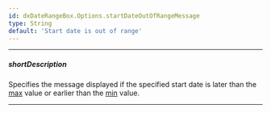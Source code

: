 ```yaml
---
id: dxDateRangeBox.Options.startDateOutOfRangeMessage
type: String
default: 'Start date is out of range'
---
```

---
##### shortDescription
Specifies the message displayed if the specified start date is later than the [max](/api-reference/10%20UI%20Components/DateBoxBase/1%20Configuration/max.md '{basewidgetpath}/Configuration/#max') value or earlier than the [min](/api-reference/10%20UI%20Components/DateBoxBase/1%20Configuration/min.md '{basewidgetpath}/Configuration/#min') value.

---
